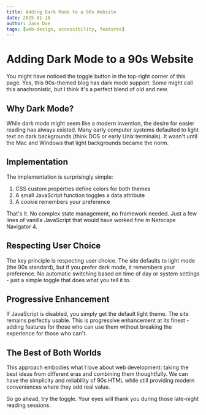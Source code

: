 ```yaml
---
title: Adding Dark Mode to a 90s Website
date: 2025-01-18
author: Jane Doe
tags: [web-design, accessibility, features]
---
```


# Adding Dark Mode to a 90s Website

You might have noticed the toggle button in the top-right corner of this page. Yes, this 90s-themed blog has dark mode support. Some might call this anachronistic, but I think it's a perfect blend of old and new.

## Why Dark Mode?

While dark mode might seem like a modern invention, the desire for easier reading has always existed. Many early computer systems defaulted to light text on dark backgrounds (think DOS or early Unix terminals). It wasn't until the Mac and Windows that light backgrounds became the norm.

## Implementation

The implementation is surprisingly simple:

1. CSS custom properties define colors for both themes
2. A small JavaScript function toggles a data attribute
3. A cookie remembers your preference

That's it. No complex state management, no framework needed. Just a few lines of vanilla JavaScript that would have worked fine in Netscape Navigator 4.

## Respecting User Choice

The key principle is respecting user choice. The site defaults to light mode (the 90s standard), but if you prefer dark mode, it remembers your preference. No automatic switching based on time of day or system settings - just a simple toggle that does what you tell it to.

## Progressive Enhancement

If JavaScript is disabled, you simply get the default light theme. The site remains perfectly usable. This is progressive enhancement at its finest - adding features for those who can use them without breaking the experience for those who can't.

## The Best of Both Worlds

This approach embodies what I love about web development: taking the best ideas from different eras and combining them thoughtfully. We can have the simplicity and reliability of 90s HTML while still providing modern conveniences where they add real value.

So go ahead, try the toggle. Your eyes will thank you during those late-night reading sessions.